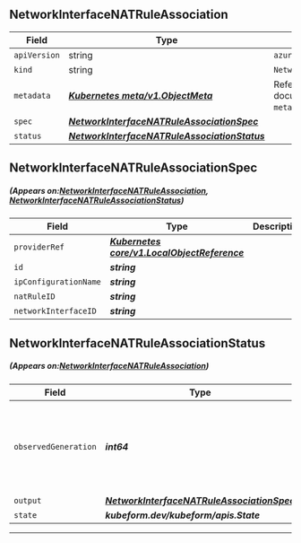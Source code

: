 ## NetworkInterfaceNATRuleAssociation
| Field | Type | Description |
| ------ | ----- | ----------- |
| `apiVersion` | string | `azurerm.kubeform.com/v1alpha1` |
|    `kind` | string | `NetworkInterfaceNATRuleAssociation` |
| `metadata` | ***[Kubernetes meta/v1.ObjectMeta](https://kubernetes.io/docs/reference/generated/kubernetes-api/v1.13/#objectmeta-v1-meta)***|Refer to the Kubernetes API documentation for the fields of the `metadata` field.|
| `spec` | ***[NetworkInterfaceNATRuleAssociationSpec](#NetworkInterfaceNATRuleAssociationSpec)***||
| `status` | ***[NetworkInterfaceNATRuleAssociationStatus](#NetworkInterfaceNATRuleAssociationStatus)***||
## NetworkInterfaceNATRuleAssociationSpec
##### (Appears on:[NetworkInterfaceNATRuleAssociation](#NetworkInterfaceNATRuleAssociation), [NetworkInterfaceNATRuleAssociationStatus](#NetworkInterfaceNATRuleAssociationStatus))
| Field | Type | Description |
| ------ | ----- | ----------- |
| `providerRef` | ***[Kubernetes core/v1.LocalObjectReference](https://kubernetes.io/docs/reference/generated/kubernetes-api/v1.13/#localobjectreference-v1-core)***||
| `id` | ***string***||
| `ipConfigurationName` | ***string***||
| `natRuleID` | ***string***||
| `networkInterfaceID` | ***string***||
## NetworkInterfaceNATRuleAssociationStatus
##### (Appears on:[NetworkInterfaceNATRuleAssociation](#NetworkInterfaceNATRuleAssociation))
| Field | Type | Description |
| ------ | ----- | ----------- |
| `observedGeneration` | ***int64***| ***(Optional)*** Resource generation, which is updated on mutation by the API Server.|
| `output` | ***[NetworkInterfaceNATRuleAssociationSpec](#NetworkInterfaceNATRuleAssociationSpec)***| ***(Optional)*** |
| `state` | ***kubeform.dev/kubeform/apis.State***| ***(Optional)*** |
---

